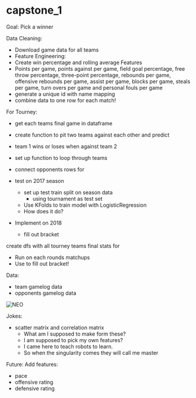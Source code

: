 # capstone_1

Goal:
Pick a winner

Data Cleaning:
- Download game data for all teams
- Feature Engineering:
 - Create win percentage and rolling average Features
 - Points per game, points against per game, field goal percentage, free throw percentage, three-point percentage, rebounds per game, offensive rebounds per game, assist per game, blocks per game, steals per game, turn overs per game and personal fouls per game
- generate a unique id with name mapping
- combine data to one row for each match!

For Tourney:
- get each teams final game in dataframe
- create function to pit two teams against each other and predict
- team 1 wins or loses when against team 2



- set up function to loop through teams
- connect opponents rows for
- test on 2017 season
  - set up test train split on season data
    - using tournament as test set
  - Use KFolds to train model with LogisticRegression
  - How does it do?
- Implement on 2018
  - fill out bracket

create dfs with all tourney teams final stats for

- Run on each rounds matchups
- Use to fill out bracket!

Data:
- team gamelog data
- opponents gamelog data

![NEO](https://media.giphy.com/media/uvoECTG2uCTrG/giphy.gif)

Jokes:
- scatter matrix and correlation matrix
  - What am I supposed to make form these?
  - I am supposed to pick my own features?
  - I came here to teach robots to learn.
  - So when the singularity comes they will call me master



Future:
Add features:
 - pace
 - offensive rating
 - defensive rating
